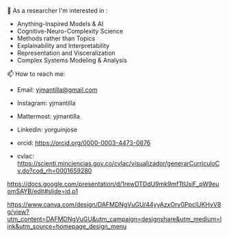 
<!--
### Hi there 👋

**yjmantilla/yjmantilla** is a ✨ _special_ ✨ repository because its `README.md` (this file) appears on your GitHub profile.

Here are some ideas to get you started:

- 🔭 I’m currently working on ...
- 🌱 I’m currently learning ...
- 👯 I’m looking to collaborate on ...
- 🤔 I’m looking for help with ...
- 💬 Ask me about ...
- 📫 How to reach me: ...
- 😄 Pronouns: ...
- ⚡ Fun fact: ...
-->

🤔 As a researcher I'm interested in :

- Anything-Inspired Models & AI
- Cognitive-Neuro-Complexity Science
- Methods rather than Topics
- Explainability and Interpretability
- Representation and Visceralization
- Complex Systems Modeling & Analysis

📫 How to reach me:

- Email: yjmantilla@gmail.com
- Instagram: yjmantilla
- Mattermost: yjmantilla
- Linkedin: yorguinjose

- orcid: https://orcid.org/0000-0003-4473-0876
- cvlac: https://scienti.minciencias.gov.co/cvlac/visualizador/generarCurriculoCv.do?cod_rh=0001659280


https://docs.google.com/presentation/d/1rewDTDdU9mk9mfTtUsiF_pW9euomSAYB/edit#slide=id.p1

https://www.canva.com/design/DAFMDNgVuGU/44yyAzxOrv0PpclUKHvV8g/view?utm_content=DAFMDNgVuGU&utm_campaign=designshare&utm_medium=link&utm_source=homepage_design_menu
